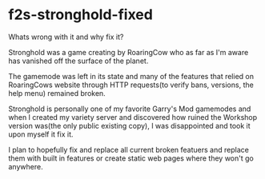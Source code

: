 # f2s-stronghold-fixed

Whats wrong with it and why fix it?

Stronghold was a game creating by RoaringCow who as far as I'm aware has vanished off the surface of the planet.

The gamemode was left in its state and many of the features that relied on RoaringCows website through HTTP requests(to verify bans, versions, the help menu) remained broken.

Stronghold is personally one of my favorite Garry's Mod gamemodes and when I created my variety server and discovered how ruined the Workshop version was(the only public existing copy), I was disappointed and took it upon myself it fix it.

I plan to hopefully fix and replace all current broken featuers and replace them with built in features or create static web pages where they won't go anywhere.

